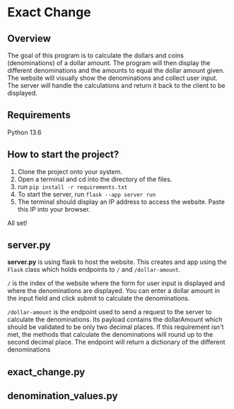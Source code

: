 # Exact Change

## Overview

The goal of this program is to calculate the dollars and coins (denominations) of a dollar amount. The program will then display the different denominations and the amounts to equal the dollar amount given. The website will visually show the denominations and collect user input. The server will handle the calculations and return it back to the client to be displayed.

## Requirements

Python 13.6

## How to start the project?

1. Clone the project onto your system.
2. Open a terminal and cd into the directory of the files.
3. run `pip install -r requirements.txt`
4. To start the server, run `flask --app server run`
5. The terminal should display an IP address to access the website. Paste this IP into your browser.

All set!

## server.py

**server.py** is using flask to host the website. This creates and app using the `Flask` class which holds endpoints to `/` and `/dollar-amount`.

`/` is the index of the website where the form for user input is displayed and where the denominations are displayed. You can enter a dollar amount in the input field and click submit to calculate the denominations.

`/dollar-amount` is the endpoint used to send a request to the server to calculate the denominations. Its payload contains the dollarAmount which should be validated to be only two decimal places. If this requirement isn't met, the methods that calculate the denominations will round up to the second decimal place. The endpoint will return a dictionary of the different denominations

## exact_change.py

## denomination_values.py

